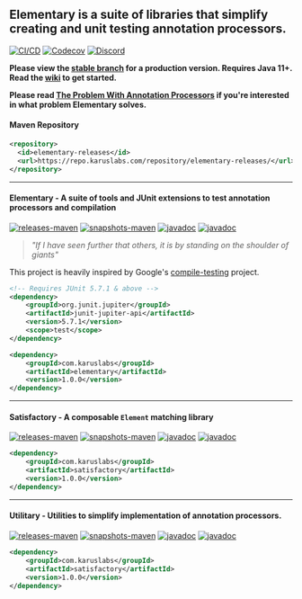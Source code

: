 ## Elementary is a suite of libraries that simplify creating and unit testing annotation processors.

[![CI/CD](https://github.com/Pante/elementary/workflows/Elementary%20CI/CD/badge.svg)](https://github.com/Pante/elementary/actions?query=workflow%3ACI%2FCD)
[![Codecov](https://codecov.io/gh/Pante/elementary/branch/master/graph/badge.svg)](https://codecov.io/gh/Pante/elementary)
[![Discord](https://img.shields.io/discord/140273735772012544.svg?style=flat-square)](https://discord.gg/uE4C9NQ)

**Please view the [stable branch](https://github.com/Pante/elementary/tree/stable) for a production version. Requires Java 11+. Read the [wiki](https://github.com/Pante/elementary/wiki) to get started.**

**Please read [The Problem With Annotation Processors](https://dzone.com/articles/the-problem-with-annotation-processors]) if you're interested in what problem Elementary solves.**

#### Maven Repository
```XML
<repository>
  <id>elementary-releases</id>
  <url>https://repo.karuslabs.com/repository/elementary-releases/</url>
</repository>
```

***
#### Elementary - A suite of tools and JUnit extensions to test annotation processors and compilation
[![releases-maven](https://img.shields.io/maven-metadata/v/https/repo.karuslabs.com/repository/elementary-releases/com/karuslabs/elementary/maven-metadata.xml.svg)](https://repo.karuslabs.com/service/rest/repository/browse/elementary-releases/com/karuslabs/elementary/)
[![snapshots-maven](https://img.shields.io/maven-metadata/v/https/repo.karuslabs.com/repository/elementary-snapshots/com/karuslabs/elementary/maven-metadata.xml.svg)](https://repo.karuslabs.com/service/rest/repository/browse/elementary-snapshots/com/karuslabs/elementary/)
[![javadoc](https://img.shields.io/badge/javadoc-latest-brightgreen.svg)](https://repo.karuslabs.com/repository/elementary/latest/elementary/apidocs/index.html)
[![javadoc](https://img.shields.io/badge/javadoc-nightly-brightgreen.svg)](https://repo.karuslabs.com/repository/elementary/nightly/elementary/apidocs/index.html)

> _"If I have seen further that others, it is by standing on the shoulder of giants"_

This project is heavily inspired by Google's [compile-testing](https://github.com/google/compile-testing) project.

```XML
<!-- Requires JUnit 5.7.1 & above -->
<dependency>
    <groupId>org.junit.jupiter</groupId>
    <artifactId>junit-jupiter-api</artifactId>
    <version>5.7.1</version>
    <scope>test</scope>
</dependency>

<dependency>
    <groupId>com.karuslabs</groupId>
    <artifactId>elementary</artifactId>
    <version>1.0.0</version>
</dependency>
```

***
#### Satisfactory - A composable `Element` matching library
[![releases-maven](https://img.shields.io/maven-metadata/v/https/repo.karuslabs.com/repository/elementary-releases/com/karuslabs/satisfactory/maven-metadata.xml.svg)](https://repo.karuslabs.com/service/rest/repository/browse/elementary-releases/com/karuslabs/satisfactory/)
[![snapshots-maven](https://img.shields.io/maven-metadata/v/https/repo.karuslabs.com/repository/elementary-snapshots/com/karuslabs/satisfactory/maven-metadata.xml.svg)](https://repo.karuslabs.com/service/rest/repository/browse/elementary-snapshots/com/karuslabs/satisfactory/)
[![javadoc](https://img.shields.io/badge/javadoc-latest-brightgreen.svg)](https://repo.karuslabs.com/repository/elementary/latest/satisfactory/apidocs/index.html)
[![javadoc](https://img.shields.io/badge/javadoc-nightly-brightgreen.svg)](https://repo.karuslabs.com/repository/elementary/nightly/satisfactory/apidocs/index.html)
```XML
<dependency>
    <groupId>com.karuslabs</groupId>
    <artifactId>satisfactory</artifactId>
    <version>1.0.0</version>
</dependency>
```

***
#### Utilitary - Utilities to simplify implementation of annotation processors.
[![releases-maven](https://img.shields.io/maven-metadata/v/https/repo.karuslabs.com/repository/elementary-releases/com/karuslabs/utilitary/maven-metadata.xml.svg)](https://repo.karuslabs.com/service/rest/repository/browse/elementary-releases/com/karuslabs/utilitary/)
[![snapshots-maven](https://img.shields.io/maven-metadata/v/https/repo.karuslabs.com/repository/elementary-snapshots/com/karuslabs/utilitary/maven-metadata.xml.svg)](https://repo.karuslabs.com/service/rest/repository/browse/elementary-snapshots/com/karuslabs/utilitary/)
[![javadoc](https://img.shields.io/badge/javadoc-latest-brightgreen.svg)](https://repo.karuslabs.com/repository/elementary/latest/utilitary/apidocs/index.html)
[![javadoc](https://img.shields.io/badge/javadoc-nightly-brightgreen.svg)](https://repo.karuslabs.com/repository/elementary/nightly/utilitary/apidocs/index.html)
```XML
<dependency>
    <groupId>com.karuslabs</groupId>
    <artifactId>satisfactory</artifactId>
    <version>1.0.0</version>
</dependency>
```
